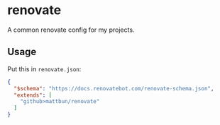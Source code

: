 # renovate

A common renovate config for my projects.

## Usage

Put this in `renovate.json`:

```json
{
  "$schema": "https://docs.renovatebot.com/renovate-schema.json",
  "extends": [
    "github>mattbun/renovate"
  ]
}
```